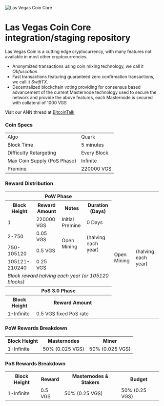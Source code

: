 <img src="http://i.imgur.com/dTf655N.png" alt="Las Vegas Coin Core" title="Las Vegas Coin Core" />

Las Vegas Coin Core integration/staging repository
=====================================

Las Vegas Coin is a cutting edge cryptocurrency, with many features not available in most other cryptocurrencies.
- Anonymized transactions using coin mixing technology, we call it _Obfuscation_.
- Fast transactions featuring guaranteed zero confirmation transactions, we call it _SwiftTX_.
- Decentralized blockchain voting providing for consensus based advancement of the current Masternode
  technology used to secure the network and provide the above features, each Masternode is secured
  with collateral of 1000 VGS

Visit our ANN thread at [BitcoinTalk](https://bitcointalk.org/index.php?topic=1945937.0)

### Coin Specs
<table>
<tr><td>Algo</td><td>Quark</td></tr>
<tr><td>Block Time</td><td>5 minutes</td></tr>
<tr><td>Difficulty Retargeting</td><td>Every Block</td></tr>
<tr><td>Max Coin Supply (PoS Phase)</td><td>Infinite</td></tr>
<tr><td>Premine</td><td>220000 VGS</td></tr>
</table>

### Reward Distribution
 
<table>
<th colspan=4>PoW Phase</th>
<tr><th>Block Height</th><th>Reward Amount</th><th>Notes</th><th>Duration (Days)</th></tr>
<tr><td>1</td><td>220000 VGS</td><td>Initial Premine</td><td>0 Days</td></tr>
<tr><td>2-750</td><td>0.05 VGS</td><td rowspan=2>Open Mining</td><td rowspan=2> (halving each year)</td></tr>
<tr><td>750-105120</td><td>0.5 VGS</td><td rowspan=2>Open Mining</td><td rowspan=2> (halving each year)</td></tr>
<tr><td>105121-210240</td><td>0.25 VGS</td></tr>
<tr><td colspan=4><i>Block reward halving each year (or 105120 blocks)</i></td></tr>
<tr><th colspan=4>PoS 3.0 Phase</th></tr>
<tr><th>Block Height</th><th colspan=3>Reward Amount</th></tr>
<tr><td>1-Infinite</td><td colspan=3>0.5 VGS fixed PoS rate</td></tr>
</table>

### PoW Rewards Breakdown

<table>
<th>Block Height</th><th>Masternodes</th><th>Miner</th>
<tr><td>1-Infinite</td><td>50% (0.025 VGS)</td><td>50% (0.025 VGS)</td></tr>
</table>

### PoS Rewards Breakdown

<table>
<th>Block Height</th><th>Reward</th><th>Masternodes & Stakers</th><th>Budget</th>
<tr><td>1-Infinite</td><td>0.5 VGS</td><td>50% (0.25 VGS)</td><td>50% (0.25 VGS)</td></tr>
</table>
